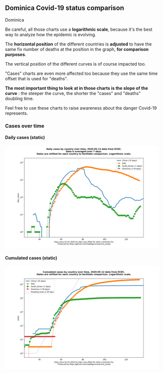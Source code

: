 ## Dominica Covid-19 status comparison 

Dominica



Be careful, all those charts use a **logarithmic scale**, because it's the best way to analyze how the epidemic is evolving.
 
The **horizontal position** of the different countries is **adjusted** to have the same fix number of deaths at the position in the graph, **for comparison purposes**.

The vertical position of the different curves is of course impacted too.

"Cases" charts are even more affected too because they use the same time offset that is used for "deaths".

**The most important thing to look at in those charts is the slope of the curve** : the steeper the curve, the shorter the "cases" and "deaths" doubling time.

Feel free to use these charts to raise awareness about the danger Covid-19 represents. 


 
### Cases over time
 
#### Daily cases (static)
![Dominica covid-19 daily cases static chart](https://raw.githubusercontent.com/madlag/coronavirus_study/master/notebooks/graphs/2020-05-12/countries/Dominica/2020-05-12_Dominica_day_cases.png "Dominica covid-19 day_cases static chart")   
 
#### Cumulated cases (static)
![Dominica covid-19 cumulated cases static chart](https://raw.githubusercontent.com/madlag/coronavirus_study/master/notebooks/graphs/2020-05-12/countries/Dominica/2020-05-12_Dominica_cases.png "Dominica covid-19 cases static chart")   

